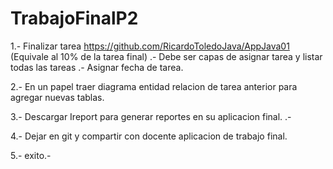 # TrabajoFinalP2

1.- Finalizar tarea https://github.com/RicardoToledoJava/AppJava01 (Equivale al 10% de la tarea final)
  .- Debe ser capas de asignar tarea y listar todas las tareas
  .- Asignar fecha de tarea.
  
  
2.- En un papel traer diagrama entidad relacion de tarea anterior para agregar nuevas 
  tablas.
  
3.- Descargar Ireport para generar reportes en su aplicacion final.
  .- 

4.- Dejar en git y compartir con docente aplicacion de trabajo final.

5.- exito.-
